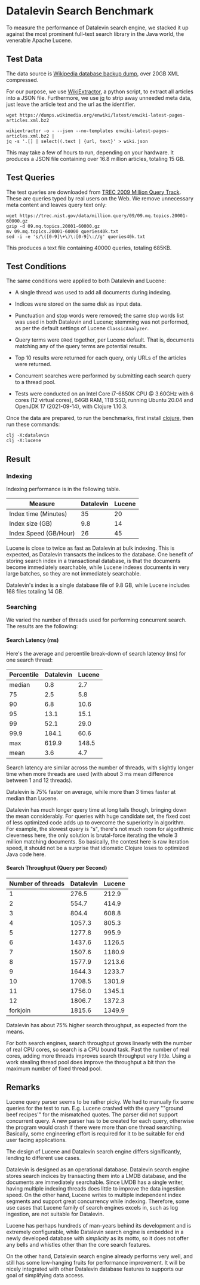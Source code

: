 # Datalevin Search Benchmark

To measure the performance of Datalevin search engine, we stacked it up against
the most prominent full-text search library in the Java world, the venerable
Apache Lucene.

## Test Data

The data source is [Wikipedia database backup dump](https://dumps.wikimedia.org/enwiki/latest/enwiki-latest-pages-articles.xml.bz2), over 20GB XML compressed.

For our purpose, we use
[WikiExtractor](https://github.com/attardi/wikiextractor), a python script, to
extract all articles into a JSON file. Furthermore, we use
[jq](https://stedolan.github.io/jq/) to strip away unneeded
meta data, just leave the article text and the url as the identifier.

```console
wget https://dumps.wikimedia.org/enwiki/latest/enwiki-latest-pages-articles.xml.bz2

wikiextractor -o - --json --no-templates enwiki-latest-pages-articles.xml.bz2 |
jq -s '.[] | select((.text | {url, text}' > wiki.json

```
This may take a few of hours to run, depending on your hardware. It produces a JSON
file containing over 16.8 million articles, totaling 15 GB.

## Test Queries

The test queries are downloaded from [TREC 2009 Million Query
Track](https://trec.nist.gov/data/million.query09.html). These are queries
typed by real users on the Web. We remove unnecessary meta content and leaves
query text only:

```console
wget https://trec.nist.gov/data/million.query/09/09.mq.topics.20001-60000.gz
gzip -d 09.mq.topics.20001-60000.gz
mv 09.mq.topics.20001-60000 queries40k.txt
sed -i -e 's/\([0-9]\+\)\:[0-9]\://g' queries40k.txt
```
This produces a text file containing 40000 queries, totaling 685KB.

## Test Conditions

The same conditions were applied to both Datalevin and Lucene:

* A single thread was used to add all documents during indexing.

* Indices were stored on the same disk as input data.

* Punctuation and stop words were removed; the same stop words list was used in
  both Datalevin and Lucene; stemming was not performed, as per the
  default settings of Lucene `ClassicAnalyzer`.

* Query terms were `OR`ed together, per Lucene default. That is, documents matching
  any of the query terms are potential results.

* Top 10 results were returned for each query, only URLs of the articles were returned.

* Concurrent searches were performed by submitting each search query to a thread pool.

* Tests were conducted on an Intel Core i7-6850K CPU @ 3.60GHz with 6 cores (12
  virtual cores), 64GB RAM, 1TB SSD, running Ubuntu 20.04 and OpenJDK 17
  (2021-09-14), with Clojure 1.10.3.

Once the data are prepared, to run the benchmarks, first install
[clojure](https://clojure.org/guides/install_clojure), then run these commands:

```
clj -X:datalevin
clj -X:lucene
```

## Result

### Indexing

Indexing performance is in the following table.

|Measure   | Datalevin | Lucene |
|----|--------|--------|
| Index time (Minutes)  | 35  | 20  |
| Index size (GB)  | 9.8  |  14      |
| Index Speed (GB/Hour)  | 26  |  45      |

Lucene is close to twice as fast as Datalevin at bulk indexing. This is
expected, as Datalevin transacts the indices to the database. One benefit of
storing search index in a transactional database, is that the documents become
immediately searchable, while Lucene indexes documents in very large batches, so
they are not immediately searchable.

Datalevin's index is a single database file of 9.8 GB, while Lucene includes 168
files totaling 14 GB.

### Searching

We varied the number of threads used for performing concurrent search. The
results are the following:

#### Search Latency (ms)

Here's the average and percentile break-down of search latency (ms) for one
search thread:

|Percentile | Datalevin | Lucene |
|----|--------|--------|
|median | 0.8 | 2.7 |
|75 |2.5 |    5.8           |
|90 |6.8 |  10.6            |
|95 |13.1 |  15.1      |
|99 |52.1 |   29.0           |
|99.9 |184.1 |  60.6            |
|max |619.9 | 148.5 |
|mean | 3.6 |    4.7  |

Search latency are similar across the number of threads, with slightly longer
time when more threads are used (with about 3 ms mean difference between 1 and
12 threads).

Datalevin is 75% faster on average, while more than 3 times faster at median
than Lucene.

Datalevin has much longer query time at long tails though, bringing down the
mean considerably. For queries with huge candidate set, the fixed cost of less optimized
code adds up to overcome the superiority in algorithm. For example, the slowest
query is "s", there's not much room for algorithmic cleverness here, the only
solution is brutal-force iterating the whole 3 million matching documents. So
basically, the contest here is raw iteration speed, it should not be a surprise
that idiomatic Clojure loses to optimized Java code here.

#### Search Throughput (Query per Second)

|Number of threads | Datalevin | Lucene |
|----|--------|--------|
|1 |276.5 | 212.9 |
|2 |554.7 |    414.9           |
|3 |804.4 |  608.8            |
|4 |1057.3 |  805.3      |
|5 |1277.8 |   995.9           |
|6 |1437.6 |  1126.5            |
|7 |1507.6 | 1180.9 |
|8 |1577.9 |    1213.6           |
|9 |1644.3 |  1233.7            |
|10 |1708.5 |  1301.9      |
|11 |1756.0 |   1345.1           |
|12 |1806.7 | 1372.3       |
|forkjoin |1815.6 | 1349.9       |

Datalevin has about 75% higher search throughput, as expected from the means.

For both search engines, search throughput grows linearly with the
number of real CPU cores, so search is a CPU bound task. Past the number of real
cores, adding more threads improves search throughput very little. Using a work
stealing thread pool does improve the throughput a bit than the maximum number of
fixed thread pool.

## Remarks

Lucene query parser seems to be rather picky. We had to manually fix some
queries for the test to run. E.g. Lucene crashed with the query "\"ground beef
recipes\'" for the mismatched quotes. The parser did not support concurrent
query. A new parser has to be created for each query, otherwise the program
would crash if there were more than one thread searching. Basically, some engineering
effort is required for it to be suitable for end user facing applications.

The design of Lucene and Datalevin search engine differs significantly, lending
to different use cases.

Datalevin is designed as an operational database. Datalevin search engine stores
search indices by transacting them into a LMDB database, and the documents are
immediately searchable. Since LMDB has a single writer, having
multiple indexing threads does little to improve the data ingestion speed. On
the other hand, Lucene writes to multiple independent index segments and support great
concurrency while indexing. Therefore, some use cases that Lucene family of
search engines excels in, such as log ingestion, are not suitable for Datalevin.

Lucene has perhaps hundreds of man-years behind its development and is extremely
configurable, while Datalevin search engine is embedded in a newly developed
database with *simplicity* as its motto, so it does not offer any bells and
whistles other than the core search features.

On the other hand, Datalevin search engine already performs very well, and still
has some low-hanging fruits for performance improvement. It will be nicely
integrated with other Datalevin database features to supports our goal of
simplifying data access.

